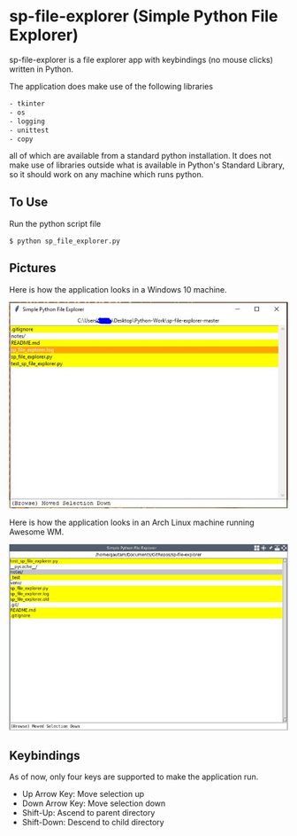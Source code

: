 # sp-file-explorer (Simple Python File Explorer)

sp-file-explorer is a file explorer app with keybindings (no mouse clicks) written in Python.

The application does make use of the following libraries 
   
    - tkinter
    - os
    - logging
    - unittest
    - copy

all of which are available from a standard python installation.
It does not make use of libraries outside what is available in Python's Standard Library,
so it should work on any machine which runs python.

## To Use

Run the python script file 
```
$ python sp_file_explorer.py
```

## Pictures

Here is how the application looks in a Windows 10 machine.

![windows-picture](notes/pic1.jpg)

Here is how the application looks in an Arch Linux machine running Awesome WM.

![arch-picture](notes/pic2.jpg)

## Keybindings

As of now, only four keys are supported to make the application run.

 - Up Arrow Key: Move selection up
 - Down Arrow Key: Move selection down
 - Shift-Up: Ascend to parent directory
 - Shift-Down: Descend to child directory
